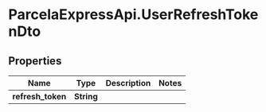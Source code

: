# ParcelaExpressApi.UserRefreshTokenDto

## Properties

Name | Type | Description | Notes
------------ | ------------- | ------------- | -------------
**refresh_token** | **String** |  | 


